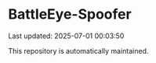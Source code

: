 # BattleEye-Spoofer

Last updated: 2025-07-01 00:03:50

This repository is automatically maintained.

